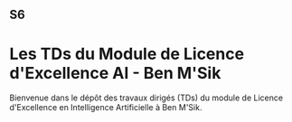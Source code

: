 ## S6

# Les TDs du Module de Licence d'Excellence AI - Ben M'Sik

Bienvenue dans le dépôt des travaux dirigés (TDs) du module de Licence d'Excellence en Intelligence Artificielle à Ben M'Sik.
